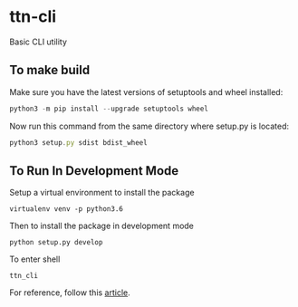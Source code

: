# ttn-cli
Basic CLI utility

## To make build

Make sure you have the latest versions of setuptools and wheel installed:

```javascript
python3 -m pip install --upgrade setuptools wheel
```

Now run this command from the same directory where setup.py is located:

```javascript
python3 setup.py sdist bdist_wheel
```

## To Run In Development Mode

Setup a virtual environment to install the package
```
virtualenv venv -p python3.6
```

Then to install the package in development mode
```
python setup.py develop
```

To enter shell
```
ttn_cli
```

For reference, follow this
[article](https://python-packaging-tutorial.readthedocs.io/en/latest/setup_py.html).
